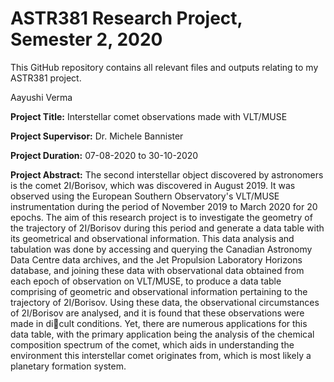 # ASTR381 Research Project, Semester 2, 2020
This GitHub repository contains all relevant files and outputs relating to my ASTR381 project.

Aayushi Verma

**Project Title:** Interstellar comet observations made with VLT/MUSE 

**Project Supervisor:** Dr. Michele Bannister 

**Project Duration:** 07-08-2020 to 30-10-2020

**Project Abstract:** The second interstellar object discovered by astronomers is the comet 2I/Borisov, which was discovered
in August 2019. It was observed using the European Southern Observatory's VLT/MUSE
instrumentation during the period of November 2019 to March 2020 for 20 epochs. The aim of this
research project is to investigate the geometry of the trajectory of 2I/Borisov during this period and
generate a data table with its geometrical and observational information. This data analysis and
tabulation was done by accessing and querying the Canadian Astronomy Data Centre data archives,
and the Jet Propulsion Laboratory Horizons database, and joining these data with observational
data obtained from each epoch of observation on VLT/MUSE, to produce a data table comprising
of geometric and observational information pertaining to the trajectory of 2I/Borisov. Using these
data, the observational circumstances of 2I/Borisov are analysed, and it is found that these observations
were made in dicult conditions. Yet, there are numerous applications for this data table,
with the primary application being the analysis of the chemical composition spectrum of the comet,
which aids in understanding the environment this interstellar comet originates from, which is most
likely a planetary formation system.
